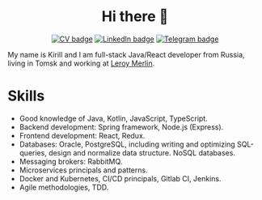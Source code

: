 <h1 align="center">Hi there 👋</h1>
<div align="center">
  
  [![CV badge](https://img.shields.io/badge/-CV-green?style=flat)](https://ilekir.online/)
  [![LinkedIn badge](https://img.shields.io/badge/-LinkedIn-blue?logo=linkedin&style=flat)](https://linkedin.com/in/liveisgood8)
  [![Telegram badge](https://img.shields.io/badge/-Telegram-informational?logo=telegram&style=flat)](https://t.me/liveisgood8)
  
</div>

My name is Kirill and I am full-stack Java/React developer from Russia, living in Tomsk and working at [Leroy Merlin](https://tech.leroymerlin.ru/).



Skills
======================

- Good knowledge of Java, Kotlin, JavaScript, TypeScript.
- Backend development: Spring framework, Node.js (Express).
- Frontend development: React, Redux.
- Databases: Oracle, PostgreSQL, including writing and optimizing SQL-queries, design and normalize data structure. NoSQL databases.
- Messaging brokers: RabbitMQ.
- Microservices principals and patterns.
- Docker and Kubernetes, CI/CD principals, Gitlab CI, Jenkins.
- Agile methodologies, TDD.
